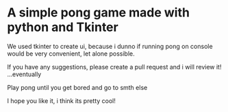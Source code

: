 # A simple pong game made with python and Tkinter

We used tkinter to create ui, because i dunno if running pong on console would be very convenient, let alone possible. 

If you have any suggestions, please create a pull request and i will review it! ...eventually

Play pong until you get bored and go to smth else

I hope you like it, i think its pretty cool!

